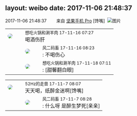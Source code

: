 layout: weibo
date: 2017-11-06 21:48:37
---
<meta name="referrer" content="no-referrer" />

2017-11-06 21:48:37  &nbsp;&nbsp;&nbsp;&nbsp;&nbsp;&nbsp; 来自 <a href="http://app.weibo.com/t/feed/Z4AgP" rel="nofollow">坚果手机 Pro</a>
[馋嘴] ​​​
![图片](https://wx3.sinaimg.cn/large/6d2a6003ly1fl8pbotkc4j20qo1bedjw.jpg)

<table style="width: 100%;">
  <tr>
    <td style="width: 40px;"><img style="border-radius:50%" src="https://tva1.sinaimg.cn/crop.0.1.751.751.50/71c5c7f8jw8f5hblff0u4j20kv0ky3zn.jpg?KID=imgbed,tva&Expires=1624466432&ssig=5RDfKAwldW"></td>
    <td colspan="2"><small>想吃火锅和涮羊肉 17-11-16 07:27</small><br/>喝酒伤肝</td>
  </tr>
  <tr>
    <td/>
    <td style="width: 40px;"><img style="border-radius:50%" src="https://tva3.sinaimg.cn/crop.0.0.639.639.50/6d2a6003jw8f3idy69w2gj20hs0hrt9g.jpg?KID=imgbed,tva&Expires=1624466432&ssig=0iSjq5SS0y"></td>
    <td><small>风二码畜 17-11-16 08:23</small><br/>: 不喝伤心</td>
  </tr>
  <tr>
    <td/>
    <td style="width: 40px;"><img style="border-radius:50%" src="https://tva1.sinaimg.cn/crop.0.1.751.751.50/71c5c7f8jw8f5hblff0u4j20kv0ky3zn.jpg?KID=imgbed,tva&Expires=1624466432&ssig=5RDfKAwldW"></td>
    <td><small>想吃火锅和涮羊肉 17-11-18 07:11</small><br/>: [甜馨翻白眼]</td>
  </tr>
</table>

<table style="width: 100%;">
  <tr>
    <td style="width: 40px;"><img style="border-radius:50%" src="https://tva4.sinaimg.cn/crop.0.0.180.180.50/8beaf773jw1e8qgp5bmzyj2050050aa8.jpg?KID=imgbed,tva&Expires=1624466432&ssig=P4YLeEAQnV"></td>
    <td colspan="2"><small>52Hz的走兽 17-11-7 08:07</small><br/>天天喝，纸醉金迷啊[馋嘴]</td>
  </tr>
  <tr>
    <td/>
    <td style="width: 40px;"><img style="border-radius:50%" src="https://tva3.sinaimg.cn/crop.0.0.639.639.50/6d2a6003jw8f3idy69w2gj20hs0hrt9g.jpg?KID=imgbed,tva&Expires=1624466432&ssig=0iSjq5SS0y"></td>
    <td><small>风二码畜 17-11-7 08:28</small><br/>: 什么呀 是醉生梦死[亲亲]</td>
  </tr>
</table>
